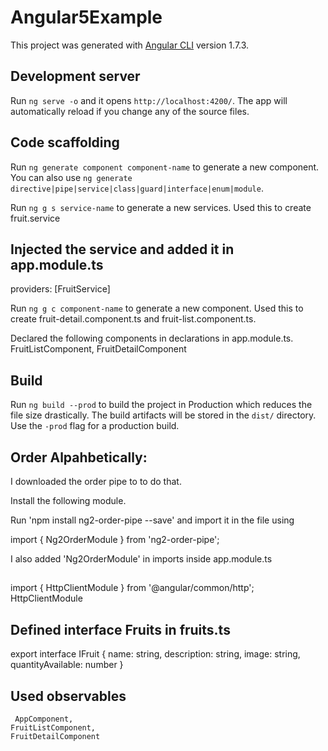 # Angular5Example

This project was generated with [Angular CLI](https://github.com/angular/angular-cli) version 1.7.3.

## Development server

Run `ng serve -o` and it opens `http://localhost:4200/`. The app will automatically reload if you change any of the source files.

## Code scaffolding

Run `ng generate component component-name` to generate a new component. You can also use `ng generate directive|pipe|service|class|guard|interface|enum|module`.

Run `ng g s service-name` to generate a new services.
 Used this to create fruit.service
 
## Injected the service and added it in app.module.ts
   providers: [FruitService]

Run `ng g c component-name` to generate a new component.
 Used this to create fruit-detail.component.ts and fruit-list.component.ts.
 
 Declared the following components in declarations in app.module.ts.
     FruitListComponent,
     FruitDetailComponent

## Build

Run `ng build --prod` to build the project in Production which reduces the file size drastically. The build artifacts will be stored in the `dist/` directory. Use the `-prod` flag for a production build.

## Order Alpahbetically:

I downloaded the order pipe to to do that.

Install the following module.

  Run 'npm install ng2-order-pipe --save' and import it in the file using
  
  import { Ng2OrderModule } from 'ng2-order-pipe';

  I also added 'Ng2OrderModule' in imports inside app.module.ts
  
##


import { HttpClientModule } from '@angular/common/http';
    HttpClientModule
  
## Defined interface Fruits in fruits.ts 

export interface IFruit {
    name: string,
    description: string,
    image: string,
    quantityAvailable: number
}

## Used observables

   
   
    
     AppComponent,
    FruitListComponent,
    FruitDetailComponent
